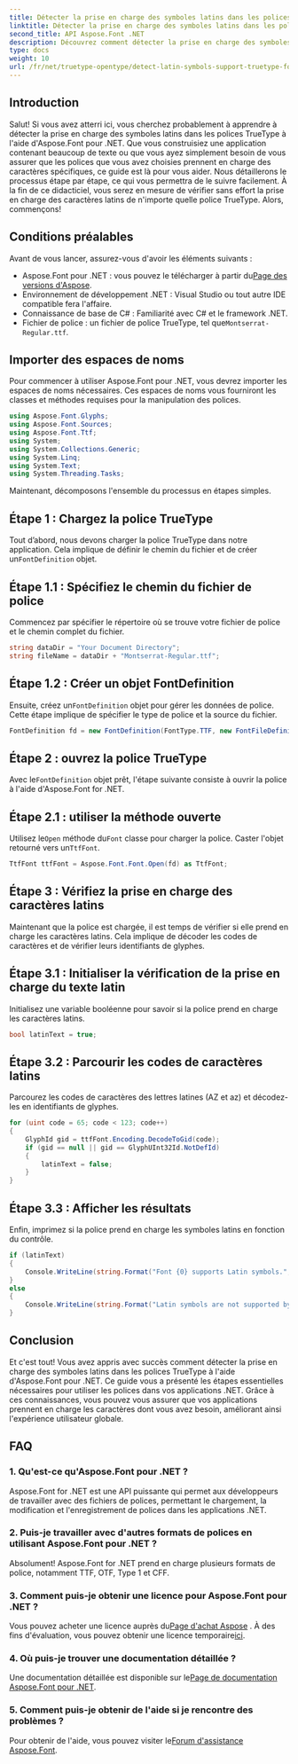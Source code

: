 ```yaml
---
title: Détecter la prise en charge des symboles latins dans les polices TrueType
linktitle: Détecter la prise en charge des symboles latins dans les polices TrueType
second_title: API Aspose.Font .NET
description: Découvrez comment détecter la prise en charge des symboles latins dans les polices TrueType à l'aide d'Aspose.Font for .NET avec notre guide détaillé. Parfait pour les développeurs travaillant avec des polices dans .NET.
type: docs
weight: 10
url: /fr/net/truetype-opentype/detect-latin-symbols-support-truetype-fonts/
---
```

## Introduction
Salut! Si vous avez atterri ici, vous cherchez probablement à apprendre à détecter la prise en charge des symboles latins dans les polices TrueType à l'aide d'Aspose.Font pour .NET. Que vous construisiez une application contenant beaucoup de texte ou que vous ayez simplement besoin de vous assurer que les polices que vous avez choisies prennent en charge des caractères spécifiques, ce guide est là pour vous aider. Nous détaillerons le processus étape par étape, ce qui vous permettra de le suivre facilement. À la fin de ce didacticiel, vous serez en mesure de vérifier sans effort la prise en charge des caractères latins de n'importe quelle police TrueType. Alors, commençons!
## Conditions préalables
Avant de vous lancer, assurez-vous d'avoir les éléments suivants :
-  Aspose.Font pour .NET : vous pouvez le télécharger à partir du[Page des versions d'Aspose](https://releases.aspose.com/font/net/).
- Environnement de développement .NET : Visual Studio ou tout autre IDE compatible fera l'affaire.
- Connaissance de base de C# : Familiarité avec C# et le framework .NET.
- Fichier de police : un fichier de police TrueType, tel que`Montserrat-Regular.ttf`.
## Importer des espaces de noms
Pour commencer à utiliser Aspose.Font pour .NET, vous devrez importer les espaces de noms nécessaires. Ces espaces de noms vous fourniront les classes et méthodes requises pour la manipulation des polices.
```csharp
using Aspose.Font.Glyphs;
using Aspose.Font.Sources;
using Aspose.Font.Ttf;
using System;
using System.Collections.Generic;
using System.Linq;
using System.Text;
using System.Threading.Tasks;
```
Maintenant, décomposons l'ensemble du processus en étapes simples.
## Étape 1 : Chargez la police TrueType
 Tout d’abord, nous devons charger la police TrueType dans notre application. Cela implique de définir le chemin du fichier et de créer un`FontDefinition` objet.
## Étape 1.1 : Spécifiez le chemin du fichier de police
Commencez par spécifier le répertoire où se trouve votre fichier de police et le chemin complet du fichier.
```csharp
string dataDir = "Your Document Directory";
string fileName = dataDir + "Montserrat-Regular.ttf";
```
## Étape 1.2 : Créer un objet FontDefinition
 Ensuite, créez un`FontDefinition` objet pour gérer les données de police. Cette étape implique de spécifier le type de police et la source du fichier.
```csharp
FontDefinition fd = new FontDefinition(FontType.TTF, new FontFileDefinition("ttf", new FileSystemStreamSource(fileName)));
```
## Étape 2 : ouvrez la police TrueType
 Avec le`FontDefinition` objet prêt, l'étape suivante consiste à ouvrir la police à l'aide d'Aspose.Font for .NET.
## Étape 2.1 : utiliser la méthode ouverte
 Utilisez le`Open` méthode du`Font` classe pour charger la police. Caster l'objet retourné vers un`TtfFont`.
```csharp
TtfFont ttfFont = Aspose.Font.Font.Open(fd) as TtfFont;
```
## Étape 3 : Vérifiez la prise en charge des caractères latins
Maintenant que la police est chargée, il est temps de vérifier si elle prend en charge les caractères latins. Cela implique de décoder les codes de caractères et de vérifier leurs identifiants de glyphes.
## Étape 3.1 : Initialiser la vérification de la prise en charge du texte latin
Initialisez une variable booléenne pour savoir si la police prend en charge les caractères latins.
```csharp
bool latinText = true;
```
## Étape 3.2 : Parcourir les codes de caractères latins
Parcourez les codes de caractères des lettres latines (AZ et az) et décodez-les en identifiants de glyphes.
```csharp
for (uint code = 65; code < 123; code++)
{
    GlyphId gid = ttfFont.Encoding.DecodeToGid(code);
    if (gid == null || gid == GlyphUInt32Id.NotDefId)
    {
        latinText = false;
    }
}
```
## Étape 3.3 : Afficher les résultats
Enfin, imprimez si la police prend en charge les symboles latins en fonction du contrôle.
```csharp
if (latinText)
{
    Console.WriteLine(string.Format("Font {0} supports Latin symbols.", ttfFont.FontName));
}
else
{
    Console.WriteLine(string.Format("Latin symbols are not supported by font {0}.", ttfFont.FontName));
}
```
## Conclusion
Et c'est tout! Vous avez appris avec succès comment détecter la prise en charge des symboles latins dans les polices TrueType à l'aide d'Aspose.Font pour .NET. Ce guide vous a présenté les étapes essentielles nécessaires pour utiliser les polices dans vos applications .NET. Grâce à ces connaissances, vous pouvez vous assurer que vos applications prennent en charge les caractères dont vous avez besoin, améliorant ainsi l'expérience utilisateur globale.
## FAQ
### 1. Qu'est-ce qu'Aspose.Font pour .NET ?
Aspose.Font for .NET est une API puissante qui permet aux développeurs de travailler avec des fichiers de polices, permettant le chargement, la modification et l'enregistrement de polices dans les applications .NET.
### 2. Puis-je travailler avec d'autres formats de polices en utilisant Aspose.Font pour .NET ?
Absolument! Aspose.Font for .NET prend en charge plusieurs formats de police, notamment TTF, OTF, Type 1 et CFF.
### 3. Comment puis-je obtenir une licence pour Aspose.Font pour .NET ?
 Vous pouvez acheter une licence auprès du[Page d'achat Aspose](https://purchase.aspose.com/buy) . À des fins d'évaluation, vous pouvez obtenir une licence temporaire[ici](https://purchase.aspose.com/temporary-license/).
### 4. Où puis-je trouver une documentation détaillée ?
 Une documentation détaillée est disponible sur le[Page de documentation Aspose.Font pour .NET](https://reference.aspose.com/font/net/).
### 5. Comment puis-je obtenir de l'aide si je rencontre des problèmes ?
 Pour obtenir de l'aide, vous pouvez visiter le[Forum d'assistance Aspose.Font](https://forum.aspose.com/c/font/41).